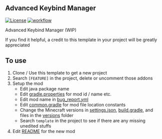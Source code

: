 ## Advanced Keybind Manager

[![License](https://img.shields.io/github/license/Fallen-Breath/fabric-mod-template.svg)](http://www.gnu.org/licenses/lgpl-3.0.html)
[![workflow](https://github.com/Fallen-Breath/fabric-mod-template/actions/workflows/gradle.yml/badge.svg)](https://github.com/Fallen-Breath/fabric-mod-template/actions/workflows/gradle.yml)

Advanced Keybind Manager (WIP)

If you find it helpful, a credit to this template in your project will be greatly appreciated

## To use

1. Clone / Use this template to get a new project
2. Search `[FEATURE]` in the project, delete or uncomment those addons
3. Setup the mod
    - Edit java package name
    - Edit [gradle.properties](gradle.properties) for mod id / name etc.
    - Edit mod name in [bug_report.yml](.github/ISSUE_TEMPLATE/bug_report.yml)
    - Edit [common.gradle](common.gradle) for mod file location constants
    - Change the Minecraft versions in [settings.json](settings.json), [build.gradle](build.gradle), and files in the [versions](versions) folder
    - Search `template` in the project to see if there are any missing unedited stuffs
4. Edit [README](README.md) for the new mod
